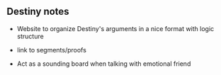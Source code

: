 <!-- --- -->
<!-- title: Notes -->
<!-- layout: base -->
<!-- --- -->


## Destiny notes

- Website to organize Destiny's arguments in a nice format with logic structure
- link to segments/proofs

- Act as a sounding board when talking with emotional friend


